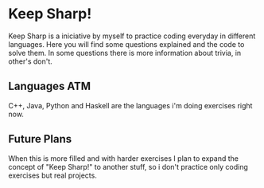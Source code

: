 # Keep Sharp!
Keep Sharp is a iniciative by myself to practice coding everyday in different languages.
Here you will find some questions explained and the code to solve them. In some questions there is more information about trivia, in other's don't. 

## Languages ATM
C++, Java, Python and Haskell are the languages i'm doing exercises right now.

## Future Plans
When this is more filled and with harder exercises I plan to expand the concept of "Keep Sharp!" to another stuff, so i don't practice only coding exercises but real projects.
